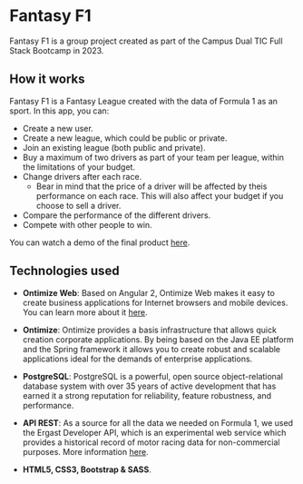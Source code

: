 # Fantasy F1

Fantasy F1 is a group project created as part of the Campus Dual TIC Full Stack Bootcamp in 2023. 

## How it works

Fantasy F1 is a Fantasy League created with the data of Formula 1 as an sport. In this app, you can:

- Create a new user.
- Create a new league, which could be public or private.
- Join an existing league (both public and private).
- Buy a maximum of two drivers as part of your team per league, within the limitations of your budget.
- Change drivers after each race.
  - Bear in mind that the price of a driver will be affected by theis performance on each race. This will also affect your budget if you choose to sell a driver.
- Compare the performance of the different drivers.
- Compete with other people to win.

You can watch a demo of the final product [here](https://youtu.be/lBu8zHNtz0s).

## Technologies used

- **Ontimize Web**: Based on Angular 2, Ontimize Web makes it easy to create business applications for Internet browsers and mobile devices. You can learn more about it [here](https://ontimizeweb.github.io/docs/v8/index.html).

- **Ontimize**: Ontimize provides a basis infrastructure that allows quick creation corporate applications. By being based on the Java EE platform and the Spring framework it allows you to create robust and scalable applications ideal for the demands of enterprise applications.

- **PostgreSQL**: PostgreSQL is a powerful, open source object-relational database system with over 35 years of active development that has earned it a strong reputation for reliability, feature robustness, and performance.

- **API REST**: As a source for all the data we needed on Formula 1, we used the Ergast Developer API, which is an experimental web service which provides a historical record of motor racing data for non-commercial purposes. More information [here](https://ergast.com/mrd/).

- **HTML5, CSS3, Bootstrap & SASS**.
